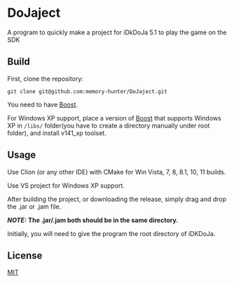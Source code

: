 # DoJaject
A program to quickly make a project for iDkDoJa 5.1 to play the game on the SDK

## Build
First, clone the repository:

```git clone git@github.com:memory-hunter/DoJaject.git```

You need to have [Boost](https://www.boost.org).

For Windows XP support, place a version of [Boost](https://www.boost.org) that supports Windows XP in `/libs/` folder(you have to create a directory manually under root folder), and install v141_xp toolset.

## Usage

Use Clion (or any other IDE) with CMake for Win Vista, 7, 8, 8.1, 10, 11 builds.

Use VS project for Windows XP support.

After building the project, or downloading the release, simply drag and drop the .jar or .jam file.

***NOTE:*** **The .jar/.jam both should be in the same directory.**

Initially, you will need to give the program the root directory of iDKDoJa.

## License
[MIT](https://choosealicense.com/licenses/mit/)
